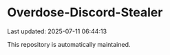 # Overdose-Discord-Stealer

Last updated: 2025-07-11 06:44:13

This repository is automatically maintained.
